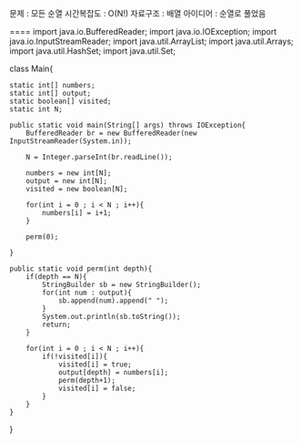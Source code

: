문제 : 모든 순열
시간복잡도 : O(N!) 
자료구조 : 배열
아이디어 : 순열로 풀었음


====
import java.io.BufferedReader;
import java.io.IOException;
import java.io.InputStreamReader;
import java.util.ArrayList;
import java.util.Arrays;
import java.util.HashSet;
import java.util.Set;

class Main{

    static int[] numbers;
    static int[] output;
    static boolean[] visited;
    static int N;

    public static void main(String[] args) throws IOException{
        BufferedReader br = new BufferedReader(new InputStreamReader(System.in));

        N = Integer.parseInt(br.readLine());

        numbers = new int[N];
        output = new int[N];
        visited = new boolean[N];

        for(int i = 0 ; i < N ; i++){
            numbers[i] = i+1;
        }

        perm(0);

    }

    public static void perm(int depth){
        if(depth == N){
            StringBuilder sb = new StringBuilder();
            for(int num : output){
                sb.append(num).append(" ");
            }
            System.out.println(sb.toString());
            return;
        }

        for(int i = 0 ; i < N ; i++){
            if(!visited[i]){
                visited[i] = true;
                output[depth] = numbers[i];
                perm(depth+1);
                visited[i] = false;
            }
        }
    }
}